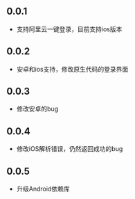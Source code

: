 ## 0.0.1

* 支持阿里云一键登录，目前支持ios版本

## 0.0.2
* 安卓和ios支持，修改原生代码的登录界面

## 0.0.3
* 修改安卓的bug

## 0.0.4
* 修改iOS解析错误，仍然返回成功的bug

## 0.0.5
* 升级Android依赖库
